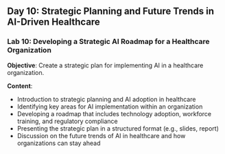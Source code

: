 ## Day 10: Strategic Planning and Future Trends in AI-Driven Healthcare

### Lab 10: Developing a Strategic AI Roadmap for a Healthcare Organization
**Objective**: Create a strategic plan for implementing AI in a healthcare organization.

**Content**:
- Introduction to strategic planning and AI adoption in healthcare
- Identifying key areas for AI implementation within an organization
- Developing a roadmap that includes technology adoption, workforce training, and regulatory compliance
- Presenting the strategic plan in a structured format (e.g., slides, report)
- Discussion on the future trends of AI in healthcare and how organizations can stay ahead